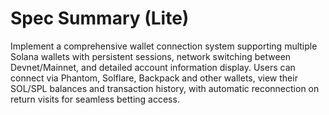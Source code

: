 # Spec Summary (Lite)

Implement a comprehensive wallet connection system supporting multiple Solana wallets with persistent sessions, network switching between Devnet/Mainnet, and detailed account information display. Users can connect via Phantom, Solflare, Backpack and other wallets, view their SOL/SPL balances and transaction history, with automatic reconnection on return visits for seamless betting access.